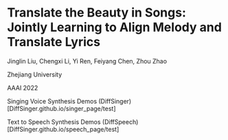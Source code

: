 # Translate the Beauty in Songs: Jointly Learning to Align Melody and Translate Lyrics

Jinglin Liu, Chengxi Li, Yi Ren, Feiyang Chen, Zhou Zhao

Zhejiang University

AAAI 2022

Singing Voice Synthesis Demos (DiffSinger)[DiffSinger.github.io/singer_page/test]

Text to Speech Synthesis Demos (DiffSpeech)[DiffSinger.github.io/speech_page/test]

